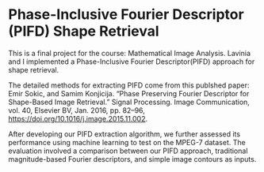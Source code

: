 #  Phase-Inclusive Fourier Descriptor (PIFD) Shape Retrieval
This is a final project for the course: Mathematical Image Analysis. Lavinia and I implemented a Phase-Inclusive Fourier Descriptor(PIFD) approach for shape retrieval.

The detailed methods for extracting PIFD come from this publshed paper: Emir Sokic, and Samim Konjicija. “Phase Preserving Fourier Descriptor for Shape-Based Image Retrieval.” Signal Processing. Image Communication, vol. 40, Elsevier BV, Jan. 2016, pp. 82–96, https://doi.org/10.1016/j.image.2015.11.002.

After developing our PIFD extraction algorithm, we further assessed its performance using machine learning to test on the MPEG-7 dataset. The evaluation involved a comparison between our PIFD approach, traditional magnitude-based Fourier descriptors, and simple image contours as inputs.

‌


